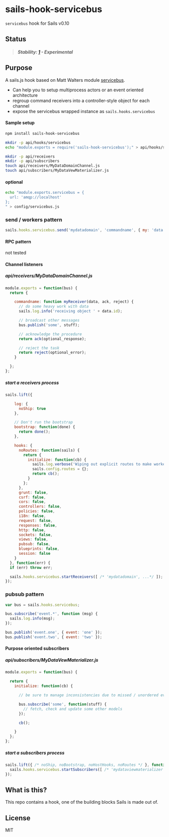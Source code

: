 # sails-hook-servicebus

`servicebus` hook for Sails v0.10

## Status

> ##### Stability: [1](http://nodejs.org/api/documentation.html#documentation_stability_index) - Experimental


## Purpose

A sails.js hook based on Matt Walters module [servicebus](https://github.com/mateodelnorte/servicebus).
+ Can help you to setup multiprocess actors or an event oriented architecture
+ regroup command receivers into a controller-style object for each channel
+ expose the servicebus wrapped instance as `sails.hooks.servicebus`


#### Sample setup

```bash
npm install sails-hook-servicebus

mkdir -p api/hooks/servicebus
echo "module.exports = require('sails-hook-servicebus');" > api/hooks/servicebus/index.js

mkdir -p api/receivers
mkdir -p api/subscribers
touch api/receivers/MyDataDomainChannel.js
touch api/subscribers/MyDataVewMaterializer.js
```

#### optional

```bash
echo "module.exports.servicebus = {
  url: 'amqp://localhost'
};
" > config/servicebus.js
```

### send / workers pattern

```javascript
sails.hooks.servicebus.send('mydatadomain', 'commandname', { my: 'data' });
```

#### RPC pattern

not tested

#### Channel listeners

##### api/receivers/MyDataDomainChannel.js

```javascript
module.exports = function(bus) {
  return {

    commandname: function myReceiver(data, ack, reject) {
      // do some heavy work with data
      sails.log.info('receiving object ' + data.id);

      // broadcast other messages
      bus.publish('some', stuff);

      // acknowledge the procedure
      return ack(optional_response);

      // reject the task
      return reject(optional_error);
    }

  };
};
```

##### start a receivers process

```javascript
sails.lift({

    log: {
      noShip: true
    },

    // Don't run the bootstrap
    bootstrap: function(done) {
      return done();
    },

    hooks: {
      noRoutes: function(sails) {
        return {
          initialize: function(cb) {
            sails.log.verbose('Wiping out explicit routes to make worker load faster...');
            sails.config.routes = {};
            return cb();
          }
        };
      },
      grunt: false,
      csrf: false,
      cors: false,
      controllers: false,
      policies: false,
      i18n: false,
      request: false,
      responses: false,
      http: false,
      sockets: false,
      views: false,
      pubsub: false,
      blueprints: false,
      session: false
    }
  }, function(err) {
  if (err) throw err;

  sails.hooks.servicebus.startReceivers([ /* 'mydatadomain', ...*/ ]);
});
```

### pubsub pattern

```javascript
var bus = sails.hooks.servicebus;

bus.subscribe('event.*', function (msg) {
  sails.log.info(msg);
});

bus.publish('event.one', { event: 'one' });
bus.publish('event.two', { event: 'two' });

```

#### Purpose oriented subscribers

##### api/subscribers/MyDataVewMaterializer.js

```javascript
module.exports = function(bus) {

  return {
    initialize: function(cb) {

      // be sure to manage inconsistencies due to missed / unordered events

      bus.subscribe('some', function(stuff) {
        // fetch, check and update some other models
      });

      cb();

    }
  };
};

```

##### start a subscribers process

```javascript
sails.lift({ /* noShip, noBootstrap, noHostHooks, noRoutes */ }, function() {
  sails.hooks.servicebus.startSubscribers([ /* 'mydataviewmaterializer', ...*/ ]);
});
```


## What is this?

This repo contains a hook, one of the building blocks Sails is made out of.

## License

MIT
